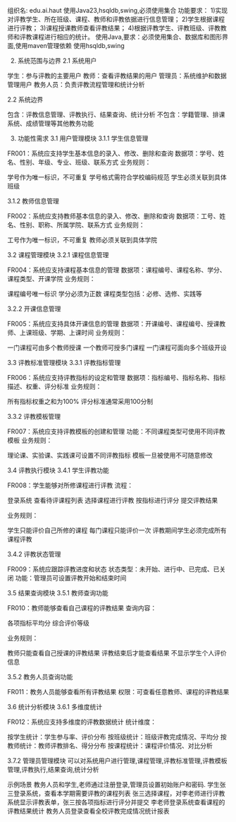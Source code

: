 组织名:
 <groupId>edu.ai.haut</groupId>
 使用Java23,hsqldb,swing,必须使用集合
 功能要求：
1)实现对评教学生、所在班级、课程、教师和评教依据进行信息管理；
2)学生根据课程进行评教；
3)课程授课教师查看评教结果；
4)根据评教学生、评教班级、评教教师和评教课程进行相应的统计。
使用Java,要求：必须使用集合、数据库和图形界面,使用maven管理依赖
使用hsqldb,swing

2. 系统范围与边界
2.1 系统用户

学生：参与评教的主要用户
教师：查看评教结果的用户
管理员：系统维护和数据管理用户
教务人员：负责评教流程管理和统计分析

2.2 系统边界

包含：评教信息管理、评教执行、结果查询、统计分析
不包含：学籍管理、排课系统、成绩管理等其他教务功能

3. 功能性需求
3.1 用户管理模块
3.1.1 学生信息管理

FR001：系统应支持学生基本信息的录入、修改、删除和查询
数据项：学号、姓名、性别、年级、专业、班级、联系方式
业务规则：

学号作为唯一标识，不可重复
学号格式需符合学校编码规范
学生必须关联到具体班级



3.1.2 教师信息管理

FR002：系统应支持教师基本信息的录入、修改、删除和查询
数据项：工号、姓名、性别、职称、所属学院、联系方式
业务规则：

工号作为唯一标识，不可重复
教师必须关联到具体学院




3.2 课程管理模块
3.2.1 课程信息管理

FR004：系统应支持课程基本信息的管理
数据项：课程编号、课程名称、学分、课程类型、开课学院
业务规则：

课程编号唯一标识
学分必须为正数
课程类型包括：必修、选修、实践等



3.2.2 开课信息管理

FR005：系统应支持具体开课信息的管理
数据项：开课编号、课程编号、授课教师、上课班级、学期、上课时间
业务规则：

一门课程可由多个教师授课
一个教师可授多门课程
一门课程可面向多个班级开设



3.3 评教标准管理模块
3.3.1 评教指标管理

FR006：系统应支持评教指标的设定和管理
数据项：指标编号、指标名称、指标描述、权重、评分标准
业务规则：

所有指标权重之和为100%
评分标准通常采用100分制



3.3.2 评教模板管理

FR007：系统应支持评教模板的创建和管理
功能：不同课程类型可使用不同评教模板
业务规则：

理论课、实验课、实践课可设置不同评教指标
模板一旦被使用不可随意修改



3.4 评教执行模块
3.4.1 学生评教功能

FR008：学生能够对所修课程进行评教
流程：

登录系统
查看待评课程列表
选择课程进行评教
按指标进行评分
提交评教结果


业务规则：

学生只能评价自己所修的课程
每门课程只能评价一次
评教期间学生必须完成所有课程评教




3.4.2 评教状态管理

FR009：系统应跟踪评教进度和状态
状态类型：未开始、进行中、已完成、已关闭
功能：管理员可设置评教开始和结束时间

3.5 结果查询模块
3.5.1 教师查询功能

FR010：教师能够查看自己课程的评教结果
查询内容：

各项指标平均分
综合评价等级



业务规则：

教师只能查看自己授课的评教结果
评教结束后才能查看结果
不显示学生个人评价信息



3.5.2 教务人员查询功能

FR011：教务人员能够查看所有评教结果
权限：可查看任意教师、课程的评教结果

3.6 统计分析模块
3.6.1 多维度统计

FR012：系统应支持多维度的评教数据统计
统计维度：

按学生统计：学生参与率、评价分布
按班级统计：班级评教完成情况、平均分
按教师统计：教师评教排名、得分分布
按课程统计：课程评价情况、对比分析


3.7.2 管理员管理模块
可以对系统用户进行管理,课程管理,评教标准管理,评教模板管理,评教执行,结果查询,统计分析


示例场景
教务人员和学生,老师通过注册登录,管理员设置初始账户和密码.
学生张三登录系统，查看本学期需要评教的课程列表
张三选择课程，对李老师进行评教
系统显示评教表单，张三按各项指标进行评分并提交
李老师登录系统查看课程的评教结果统计
教务人员登录查看全校评教完成情况统计报表

